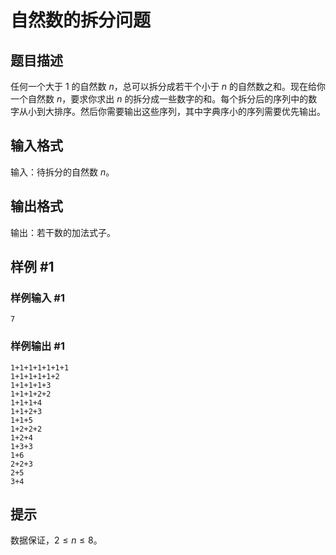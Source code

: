 # 自然数的拆分问题

## 题目描述

任何一个大于 $1$ 的自然数 $n$，总可以拆分成若干个小于 $n$ 的自然数之和。现在给你一个自然数 $n$，要求你求出 $n$ 的拆分成一些数字的和。每个拆分后的序列中的数字从小到大排序。然后你需要输出这些序列，其中字典序小的序列需要优先输出。


## 输入格式

输入：待拆分的自然数 $n$。


## 输出格式

输出：若干数的加法式子。


## 样例 #1

### 样例输入 #1
```
7
```

### 样例输出 #1

```
1+1+1+1+1+1+1
1+1+1+1+1+2
1+1+1+1+3
1+1+1+2+2
1+1+1+4
1+1+2+3
1+1+5
1+2+2+2
1+2+4
1+3+3
1+6
2+2+3
2+5
3+4
```

## 提示

数据保证，$2\leq n\le 8$。
